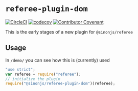 # `referee-plugin-dom`

[![CircleCI](https://circleci.com/gh/sinonjs/referee-plugin-dom.svg?style=svg)](https://circleci.com/gh/sinonjs/referee-plugin-dom)
[![codecov](https://codecov.io/gh/sinonjs/referee-plugin-dom/branch/master/graph/badge.svg)](https://codecov.io/gh/sinonjs/referee-plugin-dom)
<a href="CODE_OF_CONDUCT.md"><img src="https://img.shields.io/badge/Contributor%20Covenant-v2.0%20adopted-ff69b4.svg" alt="Contributor Covenant" /></a>

This is the early stages of a new plugin for `@sinonjs/referee`

## Usage

In `/demo/` you can see how this is (currently) used

```js
"use strict";
var referee = require("referee");
// initialize the plugin
require("@sinonjs/referee-plugin-dom")(referee);
```
